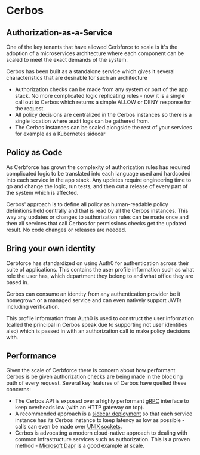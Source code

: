 # Cerbos

## Authorization-as-a-Service

One of the key tenants that have allowed Cerbforce to scale is it's the adoption of a microservices architecture where each component can be scaled to meet the exact demands of the system. 

Cerbos has been built as a standalone service which gives it several characteristics that are desirable for such an architecture

- Authorization checks can be made from any system or part of the app stack. No more complicated logic replicating rules - now it is a single call out to Cerbos which returns a simple ALLOW or DENY response for the request.
- All policy decisions are centralized in the Cerbos instances so there is a single location where audit logs can be gathered from.
- The Cerbos instances can be scaled alongside the rest of your services for example as a Kubernetes sidecar

## Policy as Code

As Cerbforce has grown the complexity of authorization rules has required complicated logic to be translated into each language used and hardcoded into each service in the app stack. Any updates require engineering time to go and change the logic, run tests, and then cut a release of every part of the system which is affected. 

Cerbos' approach is to define all policy as human-readable policy definitions held centrally and that is read by all the Cerbos instances. This way any updates or changes to authorization rules can be made once and then all services that call Cerbos for permissions checks get the updated result. No code changes or releases are needed.

## Bring your own identity

Cerbforce has standardized on using Auth0 for authentication across their suite of applications. This contains the user profile information such as what role the user has, which department they belong to and what office they are based in.

Cerbos can consume an identity from any authentication provider be it homegrown or a managed service and can even natively support JWTs including verification.

This profile information from Auth0 is used to construct the user information (called the principal in Cerbos speak due to supporting not user identities also) which is passed in with an authorization call to make policy decisions with.

## Performance

Given the scale of Cerbforce there is concern about how performant Cerbos is be given authorization checks are being made in the blocking path of every request. Several key features of Cerbos have quelled these concerns:

- The Cerbos API is exposed over a highly performant [gRPC](https://docs.cerbos.dev/cerbos/latest/api/index.html) interface to keep overheads low (with an HTTP gateway on top). 
- A recommended approach is a [sidecar deployment](https://docs.cerbos.dev/cerbos/latest/deployment/k8s-sidecar.html) so that each service instance has its Cerbos instance to keep latency as low as possible - calls can even be made over [UNIX sockets](https://github.com/cerbos/demo-rest/blob/main/docker-compose.yaml).
- Cerbos is advocating a modern cloud-native approach to dealing with common infrastructure services such as authorization. This is a proven method - [Microsoft Dapr](https://docs.microsoft.com/en-us/dotnet/architecture/dapr-for-net-developers/dapr-at-20000-feet) is a good example at scale.

